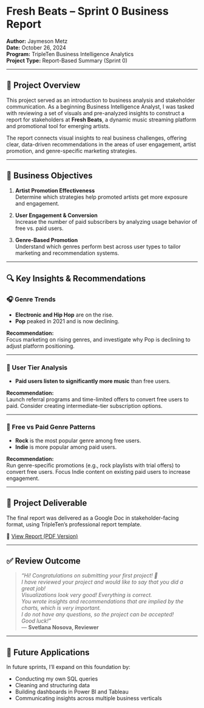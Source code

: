 # Fresh Beats – Sprint 0 Business Report

**Author:** Jaymeson Metz  
**Date:** October 26, 2024  
**Program:** TripleTen Business Intelligence Analytics  
**Project Type:** Report-Based Summary (Sprint 0)

---

## 📌 Project Overview

This project served as an introduction to business analysis and stakeholder communication. As a beginning Business Intelligence Analyst, I was tasked with reviewing a set of visuals and pre-analyzed insights to construct a report for stakeholders at **Fresh Beats**, a dynamic music streaming platform and promotional tool for emerging artists.

The report connects visual insights to real business challenges, offering clear, data-driven recommendations in the areas of user engagement, artist promotion, and genre-specific marketing strategies.

---

## 💼 Business Objectives

1. **Artist Promotion Effectiveness**  
   Determine which strategies help promoted artists get more exposure and engagement.

2. **User Engagement & Conversion**  
   Increase the number of paid subscribers by analyzing usage behavior of free vs. paid users.

3. **Genre-Based Promotion**  
   Understand which genres perform best across user types to tailor marketing and recommendation systems.

---

## 🔍 Key Insights & Recommendations

### 🎧 Genre Trends
- **Electronic and Hip Hop** are on the rise.
- **Pop** peaked in 2021 and is now declining.

**Recommendation:**  
Focus marketing on rising genres, and investigate why Pop is declining to adjust platform positioning.

---

### 👥 User Tier Analysis
- **Paid users listen to significantly more music** than free users.

**Recommendation:**  
Launch referral programs and time-limited offers to convert free users to paid. Consider creating intermediate-tier subscription options.

---

### 🎸 Free vs Paid Genre Patterns
- **Rock** is the most popular genre among free users.  
- **Indie** is more popular among paid users.

**Recommendation:**  
Run genre-specific promotions (e.g., rock playlists with trial offers) to convert free users. Focus Indie content on existing paid users to increase engagement.

---

## 📎 Project Deliverable

The final report was delivered as a Google Doc in stakeholder-facing format, using TripleTen’s professional report template.

📄 [View Report (PDF Version)](https://drive.google.com/file/d/1_B-QpD9CjprFANR0EF9jH7GLnWAO7wv1/view?usp=sharing)

---

## ✅ Review Outcome

> _“Hi! Congratulations on submitting your first project! 🎉  
> I have reviewed your project and would like to say that you did a great job!  
> Visualizations look very good! Everything is correct.  
> You wrote insights and recommendations that are implied by the charts, which is very important.  
> I do not have any questions, so the project can be accepted!  
> Good luck!”_  
> — **Svetlana Nosova, Reviewer**

---

## 🚀 Future Applications

In future sprints, I’ll expand on this foundation by:
- Conducting my own SQL queries
- Cleaning and structuring data
- Building dashboards in Power BI and Tableau
- Communicating insights across multiple business verticals
